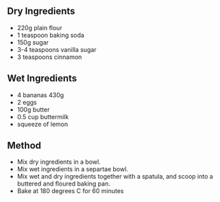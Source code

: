 ## Dry Ingredients
- 220g plain flour
- 1 teaspoon baking soda
- 150g sugar 
- 3-4 teaspoons vanilla sugar
- 3 teaspoons cinnamon 

## Wet Ingredients
- 4 bananas 430g
- 2 eggs
- 100g butter
- 0.5 cup buttermilk
- squeeze of lemon

## Method
- Mix dry ingredients in a bowl.
- Mix wet ingredients in a separtae bowl.
- Mix wet and dry ingredients together with a spatula, and scoop into a buttered and floured baking pan.
- Bake at 180 degrees C for 60 minutes
